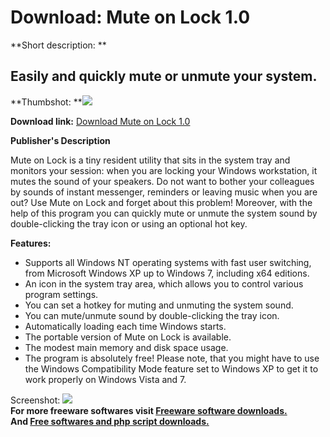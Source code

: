 # Download: Mute on Lock 1.0

**Short description: **

## Easily and quickly mute or unmute your system.

  
**Thumbshot: **![](http://www.freewarefiles.com/screenshot/muteonlock.jpg)   
  
**Download link:** [Download Mute on Lock 1.0](http://freesoftwares.boysofts.com/Mute-on-Lock_program_57552.html)  
  

**Publisher's Description**  
  

Mute on Lock is a tiny resident utility that sits in the system tray and
monitors your session: when you are locking your Windows workstation, it mutes
the sound of your speakers. Do not want to bother your colleagues by sounds of
instant messenger, reminders or leaving music when you are out? Use Mute on
Lock and forget about this problem! Moreover, with the help of this program
you can quickly mute or unmute the system sound by double-clicking the tray
icon or using an optional hot key.

**Features:**

  * Supports all Windows NT operating systems with fast user switching, from Microsoft Windows XP up to Windows 7, including x64 editions. 
  * An icon in the system tray area, which allows you to control various program settings. 
  * You can set a hotkey for muting and unmuting the system sound. 
  * You can mute/unmute sound by double-clicking the tray icon. 
  * Automatically loading each time Windows starts. 
  * The portable version of Mute on Lock is available. 
  * The modest main memory and disk space usage. 
  * The program is absolutely free! 
Please note, that you might have to use the Windows Compatibility Mode feature
set to Windows XP to get it to work properly on Windows Vista and 7.

  
  
Screenshot: ![](http://www.freewarefiles.com/screenshot/muteonlock.jpg)  
**For more freeware softwares visit [Freeware software downloads.](http://freesoftwares.boysofts.com/)**   
**And [Free softwares and php script downloads.](http://www.boysofts.com/)**

